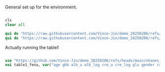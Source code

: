 General set up for the environment.

``` stata

cls
clear all

qui do "https://raw.githubusercontent.com/Vince-Jin/demo_20250206/refs/heads/main/nhanes_fena.ado"
qui do "https://raw.githubusercontent.com/Vince-Jin/demo_20250206/refs/heads/main/table1_fena.ado"

```

Actually running the table1

``` stata

use "https://github.com/Vince-Jin/demo_20250206/refs/heads/main/nhanes_public.dta", clear
noi table1_fena, var("age ghb alb_u alb_log cre_u cre_log glu gender race bmi diabete dia_med hypertension hyp_med smoke education hs")

```